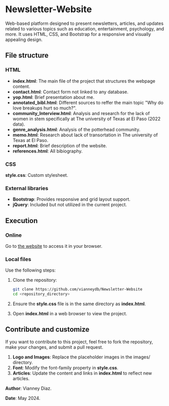 # Newsletter-Website

Web-based platform designed to present newsletters, articles, and updates related to various topics such as education, entertainment, psychology, and more. It uses HTML, CSS, and Bootstrap for a responsive and visually appealing design.

## File structure
  ### HTML
- **index.html**: The main file of the project that structures the webpage content.
- **contact.html**: Contact form not linked to any database.
- **yop.html**: Brief presentation about me.
- **annotated_bibl.html**: Different sources to reffer the main topic "Why do love breakups hurt so much?".
- **community_Interview.html**: Analysis and research for the lack of women in stem specifically at The university of Texas at El Paso (2022 data).
- **genre_analysis.html**: Analysis of the potterhead community.
- **memo.html**: Research about lack of transortation in The university of Texas at El Paso.
- **report.html**: Brief description of the website.
- **references.html**: All bibiography.

### CSS
**style.css**: Custom stylesheet.

### External libraries
- **Bootstrap**: Provides responsive and grid layout support.
- **jQuery**: Included but not utilized in the current project.

## Execution
### Online
Go to [the website](https://vianneydb.github.io/Newsletter-Website/index.html) to access it in your browser.

### Local files
Use the following steps:

1. Clone the repository:
   ```bash
   git clone https://github.com/vianneydb/Newsletter-Website
   cd <repository_directory>
   ```
   
2. Ensure the **style.css** file is in the same directory as **index.html**.
   
3. Open **index.html** in a web browser to view the project.

## Contribute and customize
If you want to contribute to this project, feel free to fork the repository, make your changes, and submit a pull request.
1. **Logo and Images**: Replace the placeholder images in the images/ directory.
2. **Font**: Modify the font-family property in **style.css**.
3. **Articles**: Update the content and links in **index.html** to reflect new articles.


**Author**: Vianney Diaz.

**Date**: May 2024.


